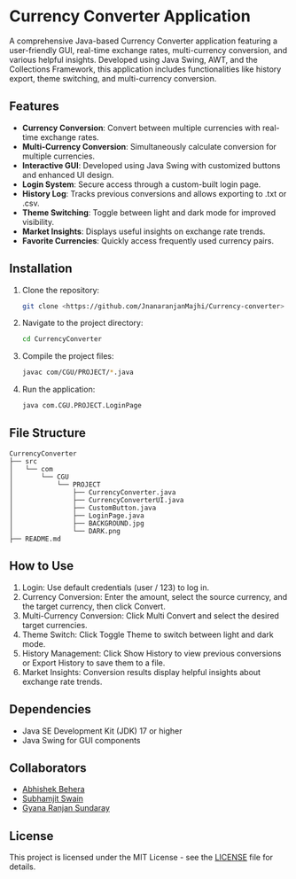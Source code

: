 # Currency Converter Application

A comprehensive Java-based Currency Converter application featuring a user-friendly GUI, real-time exchange rates, multi-currency conversion, and various helpful insights. Developed using Java Swing, AWT, and the Collections Framework, this application includes functionalities like history export, theme switching, and multi-currency conversion.

## Features

- **Currency Conversion**: Convert between multiple currencies with real-time exchange rates.
- **Multi-Currency Conversion**: Simultaneously calculate conversion for multiple currencies.
- **Interactive GUI**: Developed using Java Swing with customized buttons and enhanced UI design.
- **Login System**: Secure access through a custom-built login page.
- **History Log**: Tracks previous conversions and allows exporting to .txt or .csv.
- **Theme Switching**: Toggle between light and dark mode for improved visibility.
- **Market Insights**: Displays useful insights on exchange rate trends.
- **Favorite Currencies**: Quickly access frequently used currency pairs.

## Installation

1. Clone the repository:
   ```bash
   git clone <https://github.com/JnanaranjanMajhi/Currency-converter>
   ```
2. Navigate to the project directory:
   ```bash
   cd CurrencyConverter
   ```
3. Compile the project files:
   ```bash
   javac com/CGU/PROJECT/*.java
   ```
4. Run the application:
   ```bash
   java com.CGU.PROJECT.LoginPage
   ```

## File Structure
```
CurrencyConverter
├── src
│   └── com
│       └── CGU
│           └── PROJECT
│               ├── CurrencyConverter.java
│               ├── CurrencyConverterUI.java
│               ├── CustomButton.java
│               ├── LoginPage.java
│               ├── BACKGROUND.jpg
│               └── DARK.png
├── README.md
```

## How to Use
1. Login: Use default credentials (user / 123) to log in.
2. Currency Conversion: Enter the amount, select the source currency, and the target currency, then click Convert.
3. Multi-Currency Conversion: Click Multi Convert and select the desired target currencies.
4. Theme Switch: Click Toggle Theme to switch between light and dark mode.
5. History Management: Click Show History to view previous conversions or Export History to save them to a file.
6. Market Insights: Conversion results display helpful insights about exchange rate trends.

## Dependencies
- Java SE Development Kit (JDK) 17 or higher
- Java Swing for GUI components

## Collaborators
- [Abhishek Behera](https://github.com/abhishek-1516)
- [Subhamjit Swain](https://github.com/subhamjit06)
- [Gyana Ranjan Sundaray](https://github.com/GYANA20-2004)

## License
This project is licensed under the MIT License - see the [LICENSE](LICENSE) file for details.
